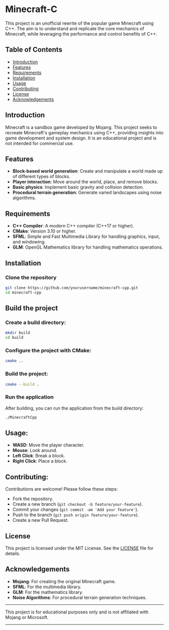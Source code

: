 # Minecraft-C

This project is an unofficial rewrite of the popular game Minecraft using C++. The aim is to understand and replicate the core mechanics of Minecraft, while leveraging the performance and control benefits of C++.

## Table of Contents

- [Introduction](#introduction)
- [Features](#features)
- [Requirements](#requirements)
- [Installation](#installation)
- [Usage](#usage)
- [Contributing](#contributing)
- [License](#license)
- [Acknowledgements](#acknowledgements)

## Introduction

Minecraft is a sandbox game developed by Mojang. This project seeks to recreate Minecraft's gameplay mechanics using C++, providing insights into game development and system design. It is an educational project and is not intended for commercial use.

## Features

- **Block-based world generation**: Create and manipulate a world made up of different types of blocks.
- **Player interaction**: Move around the world, place, and remove blocks.
- **Basic physics**: Implement basic gravity and collision detection.
- **Procedural terrain generation**: Generate varied landscapes using noise algorithms.

## Requirements

- **C++ Compiler**: A modern C++ compiler (C++17 or higher).
- **CMake**: Version 3.10 or higher.
- **SFML**: Simple and Fast Multimedia Library for handling graphics, input, and windowing.
- **GLM**: OpenGL Mathematics library for handling mathematics operations.

## Installation

### Clone the repository

```bash
git clone https://github.com/yourusername/minecraft-cpp.git
cd minecraft-cpp
```

## Build the project

### Create a build directory:

```bash
mkdir build
cd build
```
### Configure the project with CMake:

```bash
cmake ..
```
### Build the project:
```bash
cmake --build .
```
### Run the application
After building, you can run the application from the build directory:
```bash
./MinecraftCpp
```

## Usage:
- **WASD**: Move the player character.
- **Mouse**: Look around.
- **Left Click**: Break a block.
- **Right Click**: Place a block.

## Contributing:
Contributions are welcome! Please follow these steps:

- Fork the repository.
- Create a new branch (`git checkout -b feature/your-feature`).
- Commit your changes (`git commit -am 'Add your feature'`).
- Push to the branch (`git push origin feature/your-feature`).
- Create a new Pull Request.

## License

This project is licensed under the MIT License. See the [LICENSE](LICENSE) file for details.

## Acknowledgements

- **Mojang**: For creating the original Minecraft game.
- **SFML**: For the multimedia library.
- **GLM**: For the mathematics library.
- **Noise Algorithms**: For procedural terrain generation techniques.

---

This project is for educational purposes only and is not affiliated with Mojang or Microsoft.

---
